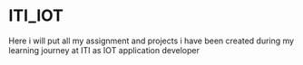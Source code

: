 # ITI_IOT
Here i will put all my assignment and projects i have been created during my learning journey at ITI as IOT application developer
